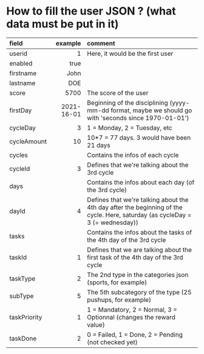 # How to fill the user JSON ? (what data must be put in it)

field       | example    | comment
:---------- | ---------: | :------- 
userid      | 1          | Here, it would be the first user
enabled     | true       | 
firstname   | John       |
lastname    | DOE        |
score       | 5700       | The score of the user
firstDay    | 2021-16-01 | Beginning of the disciplining (yyyy-mm-dd format, maybe we should go with 'seconds since 1970-01-01')
cycleDay    | 3          | 1 = Monday, 2 = Tuesday, etc
cycleAmount | 10         | 10*7 = 77 days. 3 would have been 21 days
cycles      |            | Contains the infos of each cycle
cycleId     | 3          | Defines that we're talking about the 3rd cycle
days        |            | Contains the infos about each day (of the 3rd cycle)
dayId       | 4          | Defines that we're talking about the 4th day after the beginning of the cycle. Here, saturday (as cycleDay = 3 (= wednesday))
tasks       |            | Contains the infos about the tasks of the 4th day of the 3rd cycle
taskId      | 1          | Defines that we are talking about the first task of the 4th day of the 3rd cycle
taskType    | 2          | The 2nd type in the categories json (sports, for example)
subType     | 5          | The 5th subcategory of the type (25 pushups, for example)
taskPriority| 1          | 1 = Mandatory, 2 = Normal, 3 = Optionnal (changes the reward value)
taskDone    | 2          | 0 = Failed, 1 = Done, 2 = Pending (not checked yet)

